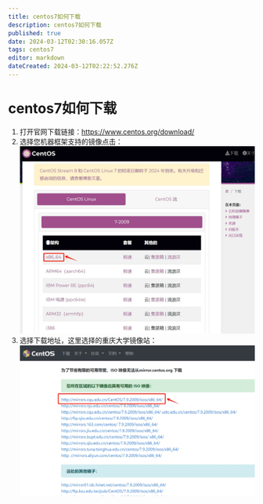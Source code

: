 ```yaml
---
title: centos7如何下载
description: centos7如何下载
published: true
date: 2024-03-12T02:30:16.057Z
tags: centos7
editor: markdown
dateCreated: 2024-03-12T02:22:52.276Z
---
```


# centos7如何下载
1. 打开官网下载链接：https://www.centos.org/download/
2. 选择您机器框架支持的镜像点击：
![centos7架构x86下载.png](/wiki/服务器运维/Centos/centos7架构x86下载.png)
3. 选择下载地址，这里选择的重庆大学镜像站：
![centos7重庆大学下载地址.png](/wiki/服务器运维/Centos/centos7重庆大学下载地址.png)


